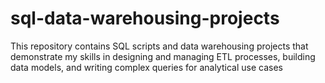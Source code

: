 # sql-data-warehousing-projects
This repository contains SQL scripts and data warehousing projects that demonstrate my skills in designing and managing ETL processes, building data models, and writing complex queries for analytical use cases
